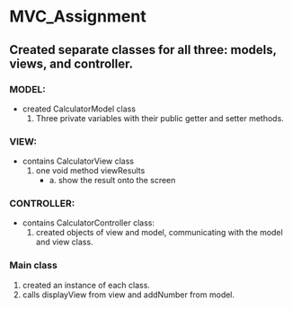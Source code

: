 # MVC_Assignment

## Created separate classes for all three: models, views, and controller.

### MODEL:
  - created CalculatorModel class
    1. Three private variables with their public getter and setter methods.

### VIEW:
  - contains CalculatorView class
    1. one void method viewResults
       - a. show the result onto the screen
       
     
### CONTROLLER:
  - contains CalculatorController class:
    1. created objects of view and model, communicating with the model and view class.
    
 ### Main class
  1. created an instance of each class.
  2. calls displayView from view and addNumber from model.
